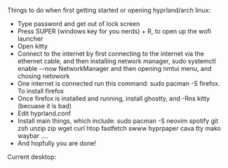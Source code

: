 
Things to do when first getting started or opening hyprland/arch linux:

- Type password and get out of lock screen
- Press SUPER (windows key for you nerds) + R, to open up the wofi launcher 
- Open kitty
- Connect to the internet by first connecting to the internet via the ethernet cable, and then installing network manager, sudo systemctl enable --now NetworkManager and then opening nmtui menu, and chosing netowork
- One internet is connected run this command: sudo pacman -S firefox. To install firefox
- Once firefox is installed and running, install ghostty, and -Rns kitty (becuase it is bad)
- Edit hyprland.conf
- Install main things, which include: sudo pacman -S neovim spotify git zsh unzip zip wget curl htop fastfetch swww hyprpaper cava tty mako waybar ....
- And hopfully you are done!


Current desktop:
